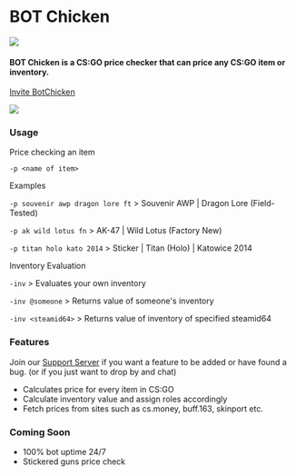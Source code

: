 <p align="center">
<h1> BOT Chicken </h1>
<img src="https://i.ibb.co/NVkSHGD/41cfc093b4be66ce359291e9e9742b10.png" />
<h4>BOT Chicken is a CS:GO price checker that can price any CS:GO item or inventory.</h4>

<a href="https://discord.com/oauth2/authorize?client_id=286697179949694977&scope=bot&permissions=268782656"><p>Invite BotChicken</p></a>
<img src="https://img.shields.io/discord/591914197219016707.svg?label=Discord&logo=Discord&colorB=7289da&style=for-the-badge" href="https://discord.gg/BBgsdKS" />
</p>

### Usage
Price checking an item

`-p <name of item>`

Examples

`-p souvenir awp dragon lore ft` >  Souvenir AWP | Dragon Lore (Field-Tested)

`-p ak wild lotus fn` >  AK-47 | Wild Lotus (Factory New)

`-p titan holo kato 2014` >  Sticker | Titan (Holo) | Katowice 2014

Inventory Evaluation

`-inv` > Evaluates your own inventory

`-inv @someone` > Returns value of someone's inventory

`-inv <steamid64>` > Returns value of inventory of specified steamid64

### Features
Join our [Support Server](https://discord.gg/BBgsdKS) if you want a feature to be added or have found a bug. (or if you just want to drop by and chat)
* Calculates price for every item in CS:GO
* Calculate inventory value and assign roles accordingly
* Fetch prices from sites such as cs.money, buff.163, skinport etc.
### Coming Soon
* 100% bot uptime 24/7
* Stickered guns price check
